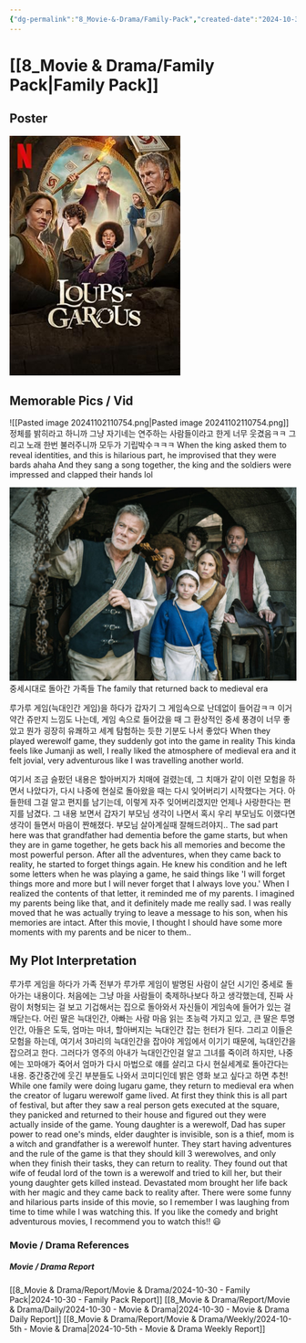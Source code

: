 ```yaml
---
{"dg-permalink":"8_Movie-&-Drama/Family-Pack","created-date":"2024-10-30 1:48:18 pm","date":"2024-10-30","type":"movie","tags":["movie","entertainment"],"aliases":null,"poster":"https://m.media-amazon.com/images/M/MV5BMDExZjNmYjEtMGRiYy00NWIwLWFjZmUtMjdhOTQyMjdjMDNiXkEyXkFqcGc@._V1_SX300.jpg","imdbId":"tt29195603","scoreImdb":"N/A","length":"94 min","genre":"Adventure, Comedy, Fantasy","year":"2024","cast":"Franck Dubosc, Suzanne Clément, Jean Reno","director":"François Uzan","plot":"When night falls, and the players have their eyes closed, werewolves make victims among the villagers.","rating":"⭐⭐⭐⭐⭐⭐⭐","dg-publish":true,"permalink":"/8_Movie-&-Drama/Family-Pack/","dgPassFrontmatter":true,"noteIcon":"1"}
---
```



# [[8_Movie & Drama/Family Pack\|Family Pack]]
## Poster
![Utilities/Images/b018916a9558cf1e9e78589e094648ee_MD5.jpg](/img/user/Utilities/Images/b018916a9558cf1e9e78589e094648ee_MD5.jpg)
## Memorable Pics / Vid
![[Pasted image 20241102110754.png\|Pasted image 20241102110754.png]]
정체를 밝히라고 하니까 그냥 자기네는 연주하는 사람들이라고 한게 너무 웃겼음ㅋㅋ
그리고 노래 한번 불러주니까 모두가 기립박수ㅋㅋㅋ
When the king asked them to reveal identities, and this is hilarious part, he improvised that they were bards ahaha
And they sang a song together, the king and the soldiers were impressed and clapped their hands lol

![Utilities/Images/Pasted image 20241102110723.jpeg](/img/user/Utilities/Images/Pasted%20image%2020241102110723.jpeg)
중세시대로 돌아간 가족들
The family that returned back to medieval era

루가루 게임(늑대인간 게임)을 하다가 갑자기 그 게임속으로 난데없이 들어감ㅋㅋ
이거 약간 쥬만지 느낌도 나는데, 게임 속으로 들어갔을 때 그 환상적인 중세 풍경이 너무 좋았고 뭔가 굉장히 유쾌하고 세계 탐험하는 듯한 기분도 나서 좋았다
When they played werewolf game, they suddenly got into the game in reality
This kinda feels like Jumanji as well, I really liked the atmosphere of medieval era and it felt jovial, very adventurous like I was travelling another world. 

여기서 조금 슬펐던 내용은 할아버지가 치매에 걸렸는데, 그 치매가 같이 이런 모험을 하면서 나았다가, 다시 나중에 현실로 돌아왔을 때는 다시 잊어버리기 시작했다는 거다. 
아들한테 그걸 알고 편지를 남기는데, 이렇게 자주 잊어버리겠지만 언제나 사랑한다는 편지를 남겼다. 그 내용 보면서 갑자기 부모님 생각이 나면서 혹시 우리 부모님도 이랬다면 생각이 들면서 마음이 짠해졌다. 부모님 살아계실때 잘해드려야지..
The sad part here was that grandfather had dementia before the game starts, but when they are in game together, he gets back his all memories and become the most powerful person. After all the adventures, when they came back to reality, he started to forget things again.
He knew his condition and he left some letters when he was playing a game, he said things like 'I will forget things more and more but I will never forget that I always love you.' When I realized the contents of that letter, it reminded me of my parents. I imagined my parents being like that, and it definitely made me really sad. I was really moved that he was actually trying to leave a message to his son, when his memories are intact.
After this movie, I thought I should have some more moments with my parents and be nicer to them..






## My Plot Interpretation 
루가루 게임을 하다가 가족 전부가 루가루 게임이 발명된 사람이 살던 시기인 중세로 돌아가는 내용이다. 처음에는 그냥 마을 사람들이 축제하나보다 하고 생각했는데, 진짜 사람이 처형되는 걸 보고 기겁해서는 집으로 돌아와서 자신들이 게임속에 들어가 있는 걸 깨닫는다.
어린 딸은 늑대인간, 아빠는 사람 마음 읽는 초능력 가지고 있고, 큰 딸은 투명인간, 아들은 도둑, 엄마는 마녀, 할아버지는 늑대인간 잡는 헌터가 된다. 그리고 이들은 모험을 하는데, 여기서 3마리의 늑대인간을 잡아야 게임에서 이기기 때문에, 늑대인간을 잡으려고 한다.
그러다가 영주의 아내가 늑대인간인걸 알고 그녀를 죽이려 하지만, 나중에는 꼬마애가 죽어서 엄마가 다시 마법으로 얘를 살리고 다시 현실세계로 돌아간다는 내용.
중간중간에 웃긴 부분들도 나와서 코미디인데 밝은 영화 보고 싶다고 하면 추천!
While one family were doing lugaru game, they return to medieval era when the creator of lugaru werewolf game lived. At first they think this is all part of festival, but after they saw a real person gets executed at the square, they panicked and returned to their house and figured out they were actually inside of the game.
Young daughter is a werewolf, Dad has super power to read one's minds, elder daughter is invisible, son is a thief, mom is a witch and grandfather is a werewolf hunter.
They start having adventures and the rule of the game is that they should kill 3 werewolves, and only when they finish their tasks, they can return to reality. 
They found out that wife of feudal lord of the town is a werewolf and tried to kill her, but their young daughter gets killed instead. Devastated mom brought her life back with her magic and they came back to reality after. 
There were some funny and hilarious parts inside of this movie, so I remember I was laughing from time to time while I was watching this. 
If you like the comedy and bright adventurous movies, I recommend you to watch this!! 😃








### Movie / Drama References
##### Movie / Drama Report
[[8_Movie & Drama/Report/Movie & Drama/2024-10-30 - Family Pack\|2024-10-30 - Family Pack Report]]
[[8_Movie & Drama/Report/Movie & Drama/Daily/2024-10-30 - Movie & Drama\|2024-10-30 - Movie & Drama Daily Report]]
[[8_Movie & Drama/Report/Movie & Drama/Weekly/2024-10-5th - Movie & Drama\|2024-10-5th - Movie & Drama Weekly Report]]


